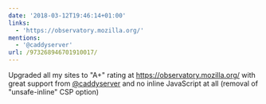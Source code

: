 ```yaml
---
date: '2018-03-12T19:46:14+01:00'
links:
  - 'https://observatory.mozilla.org/'
mentions:
  - '@caddyserver'
url: /973268946701910017/
---
```

Upgraded all my sites to "A+" rating at https://observatory.mozilla.org/ with great support from [@caddyserver](https://twitter.com/@caddyserver) and no inline JavaScript at all (removal of "unsafe-inline" CSP option)
